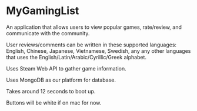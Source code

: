 # MyGamingList

An application that allows users to view popular games, rate/review, and communicate with the community.

User reviews/comments can be written in these supported languages: English, Chinese, Japanese, Vietnamese, Swedish, any any other languages that uses the English/Latin/Arabic/Cyrillic/Greek alphabet.

Uses Steam Web API to gather game information.

Uses MongoDB as our platform for database.

Takes around 12 seconds to boot up.

Buttons will be white if on mac for now.
